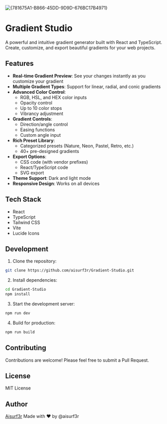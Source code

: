 ![{781675A1-B866-45DD-9D9D-676BC17B4971}](https://github.com/user-attachments/assets/91853b18-0843-419d-9ce0-ed125d2ee632)


# Gradient Studio

A powerful and intuitive gradient generator built with React and TypeScript. Create, customize, and export beautiful gradients for your web projects.

## Features

- **Real-time Gradient Preview**: See your changes instantly as you customize your gradient
- **Multiple Gradient Types**: Support for linear, radial, and conic gradients
- **Advanced Color Control**: 
  - RGB, HSL, and HEX color inputs
  - Opacity control
  - Up to 10 color stops
  - Vibrancy adjustment
- **Gradient Controls**:
  - Direction/angle control
  - Easing functions
  - Custom angle input
- **Rich Preset Library**: 
  - Categorized presets (Nature, Neon, Pastel, Retro, etc.)
  - 40+ pre-designed gradients
- **Export Options**:
  - CSS code (with vendor prefixes)
  - React/TypeScript code
  - SVG export
- **Theme Support**: Dark and light mode
- **Responsive Design**: Works on all devices

## Tech Stack

- React
- TypeScript
- Tailwind CSS
- Vite
- Lucide Icons

## Development

1. Clone the repository:
```bash
git clone https://github.com/aisurf3r/Gradient-Studio.git
```

2. Install dependencies:
```bash
cd Gradient-Studio
npm install
```

3. Start the development server:
```bash
npm run dev
```

4. Build for production:
```bash
npm run build
```

## Contributing

Contributions are welcome! Please feel free to submit a Pull Request.

## License

MIT License

## Author

[Aisurf3r](https://github.com/aisurf3r)
Made with ❤️ by @aisurf3r
